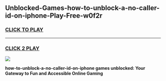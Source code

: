 
## Unblocked-Games-how-to-unblock-a-no-caller-id-on-iphone-Play-Free-w0f2r
<h3>
<a href="https://premium76.site?title=how-to-unblock-a-no-caller-id-on-iphone&ref=21A">CLICK TO PLAY</a></h3>
<hr>

<h3>
<a href="https://premium76.site?title=how-to-unblock-a-no-caller-id-on-iphone&ref=21A">CLICK 2 PLAY</a>
  
</h3>

<a href="https://premium76.site?title=how-to-unblock-a-no-caller-id-on-iphone&ref=21A"><img src="https://clearcache.store/games.png"></a>


**how-to-unblock-a-no-caller-id-on-iphone games unblocked: Your Gateway to Fun and Accessible Online Gaming**
